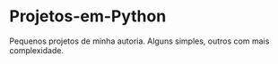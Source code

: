 # Projetos-em-Python
Pequenos projetos de minha autoria. Alguns simples, outros com mais complexidade.
